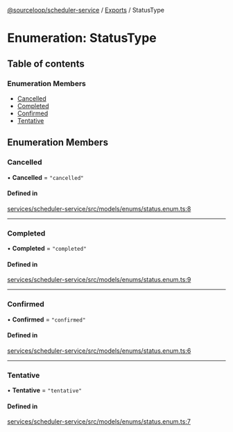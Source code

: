 [@sourceloop/scheduler-service](../README.md) / [Exports](../modules.md) / StatusType

# Enumeration: StatusType

## Table of contents

### Enumeration Members

- [Cancelled](StatusType.md#cancelled)
- [Completed](StatusType.md#completed)
- [Confirmed](StatusType.md#confirmed)
- [Tentative](StatusType.md#tentative)

## Enumeration Members

### Cancelled

• **Cancelled** = ``"cancelled"``

#### Defined in

[services/scheduler-service/src/models/enums/status.enum.ts:8](https://github.com/sourcefuse/loopback4-microservice-catalog/blob/93a7f917/services/scheduler-service/src/models/enums/status.enum.ts#L8)

___

### Completed

• **Completed** = ``"completed"``

#### Defined in

[services/scheduler-service/src/models/enums/status.enum.ts:9](https://github.com/sourcefuse/loopback4-microservice-catalog/blob/93a7f917/services/scheduler-service/src/models/enums/status.enum.ts#L9)

___

### Confirmed

• **Confirmed** = ``"confirmed"``

#### Defined in

[services/scheduler-service/src/models/enums/status.enum.ts:6](https://github.com/sourcefuse/loopback4-microservice-catalog/blob/93a7f917/services/scheduler-service/src/models/enums/status.enum.ts#L6)

___

### Tentative

• **Tentative** = ``"tentative"``

#### Defined in

[services/scheduler-service/src/models/enums/status.enum.ts:7](https://github.com/sourcefuse/loopback4-microservice-catalog/blob/93a7f917/services/scheduler-service/src/models/enums/status.enum.ts#L7)
